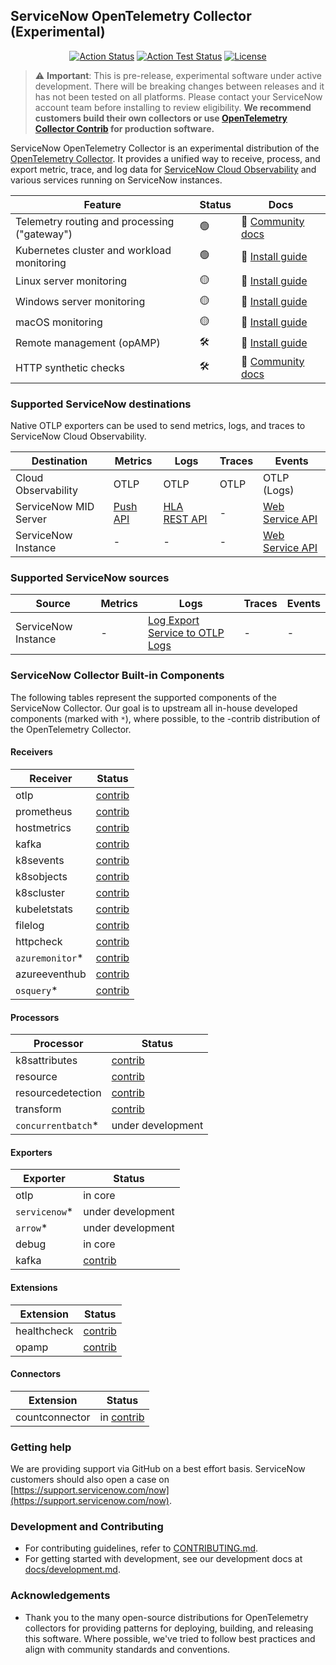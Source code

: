 ## ServiceNow OpenTelemetry Collector (Experimental)

<center>

[![Action Status](https://github.com/lightstep/sn-collector/workflows/Build/badge.svg)](https://github.com/lightstep/sn-collector/actions)
[![Action Test Status](https://github.com/lightstep/sn-collector/workflows/Tests/badge.svg)](https://github.com/lightstep/sn-collector/actions)
[![License](https://img.shields.io/badge/License-Apache_2.0-blue.svg)](https://opensource.org/licenses/Apache-2.0)

</center>

> ⚠️ **Important**: This is pre-release, experimental software under active development. There will be breaking changes between releases and it has not been tested on all platforms. Please contact your ServiceNow account team before installing to review eligibility. **We recommend customers build their own collectors or use [OpenTelemetry Collector Contrib](https://github.com/open-telemetry/opentelemetry-collector-contrib/) for production software.**

ServiceNow OpenTelemetry Collector is an experimental distribution of the [OpenTelemetry
Collector](https://github.com/open-telemetry/opentelemetry-collector). It
provides a unified way to receive, process, and export metric, trace, and log
data for [ServiceNow Cloud Observability](https://www.lightstep.com) and various services running on ServiceNow instances.

| Feature                                        | Status     | Docs                     |
| ---------------------------------------------- | ---------- | ------------------------ |
| Telemetry routing and processing ("gateway")   | 🟢          | 📘 [Community docs][14]  |
| Kubernetes cluster and workload monitoring     | 🟢          | 📒 [Install guide][10]   |
| Linux server monitoring                        | 🟡          | 📒 [Install guide][11]   |
| Windows server monitoring                      | 🟡          | 📒 [Install guide][12]   |
| macOS monitoring                               | 🟡          | 📒 [Install guide][13]   |
| Remote management (opAMP)                      | 🛠️          | 📒 [Install guide][16]|
| HTTP synthetic checks                          | 🛠️          | 📘 [Community docs][15]  |

[10]: /docs/monitor-kubernetes.md
[11]: /docs/monitor-linux.md
[12]: /docs/monitor-windows.md
[13]: /docs/monitor-macos.md
[14]: https://opentelemetry.io/docs/collector/
[15]: https://github.com/open-telemetry/opentelemetry-collector-contrib/blob/main/receiver/httpcheckreceiver/documentation.md
[16]: /docs/remote-management.md

### Supported ServiceNow destinations

Native OTLP exporters can be used to send metrics, logs, and traces to ServiceNow Cloud Observability.

| Destination              | Metrics       | Logs             | Traces  | Events                 |
| ------------------------ | ------------- | ---------------- | ------  | ---------------------- |
| Cloud Observability      | OTLP          | OTLP             | OTLP    | OTLP (Logs)            |
| ServiceNow MID Server    | [Push API][6] | [HLA REST API][8]| -      | [Web Service API][7]   |
| ServiceNow Instance      | -             | -                | -       | [Web Service API][7]   |

[6]: https://docs.servicenow.com/bundle/vancouver-api-reference/page/integrate/inbound-rest/concept/push-metrics-MID-server.html
[7]: https://docs.servicenow.com/bundle/vancouver-it-operations-management/page/product/event-management/task/send-events-via-web-service.html
[8]: https://docs.servicenow.com/bundle/vancouver-it-operations-management/page/product/health-log-analytics-admin/task/hla-data-input-rest-api.html

### Supported ServiceNow sources

| Source                   | Metrics  | Logs                                 | Traces  | Events |
| ------------------------ | -------- | ------------------------------------ | ------- | ------ |
| ServiceNow Instance      | -        | [Log Export Service to OTLP Logs][5] | -       | -      |

[5]: https://support.servicenow.com/kb?id=kb_article_view&sysparm_article=KB1575051

### ServiceNow Collector Built-in Components

The following tables represent the supported components of the ServiceNow Collector. Our goal is to upstream all in-house developed components (marked with `*`), where possible, to the -contrib distribution of the OpenTelemetry Collector.

#### Receivers

| Receiver                                                         | Status                       |
| ---------------------------------------------------------------- | ---------------------------- |
| otlp                                                             | [contrib][1]                 | 
| prometheus                                                       | [contrib][1]                 |
| hostmetrics                                                      | [contrib][1]                 |
| kafka                                                            | [contrib][1]                 |
| k8sevents                                                        | [contrib][1]                 |
| k8sobjects                                                       | [contrib][1]                 |
| k8scluster                                                       | [contrib][1]                 |
| kubeletstats                                                     | [contrib][1]                 |
| filelog                                                          | [contrib][1]                 |
| httpcheck                                                        | [contrib][1]                 |
| `azuremonitor`*                                                  | [contrib][1]                 |
| azureeventhub                                                    | [contrib][1]                 |
| `osquery`*                                                       | [contrib][1]                 |

[1]: https://github.com/open-telemetry/opentelemetry-collector-contrib/tree/main/receiver

#### Processors

| Processor                                                        | Status               |
| ---------------------------------------------------------------- | -------------------- |
| k8sattributes                                                    | [contrib][2]         |
| resource                                                         | [contrib][2]         |
| resourcedetection                                                | [contrib][2]         |
| transform                                                        | [contrib][2]         |
| `concurrentbatch`*                                               | under development    |

[2]: https://github.com/open-telemetry/opentelemetry-collector-contrib/tree/main/processor

#### Exporters

| Exporter                                                         | Status               |
| ---------------------------------------------------------------- | -------------------- |
| otlp                                                             | in core              |
| `servicenow`*                                                    | under development    |
| `arrow`*                                                         | under development    |
| debug                                                            | in core              |
| kafka                                                            | [contrib][3]         |

[3]: https://github.com/open-telemetry/opentelemetry-collector-contrib/tree/main/exporter

#### Extensions

| Extension                                                        | Status          |
| ---------------------------------------------------------------- | --------------- |
| healthcheck                                                      | [contrib][4]    |
| opamp                                                            | [contrib][4]    |

[4]: https://github.com/open-telemetry/opentelemetry-collector-contrib/tree/main/extension

#### Connectors

| Extension                                                        | Status          |
| ---------------------------------------------------------------- | --------------- |
| countconnector                                                   | in [contrib][9] |

[9]: https://github.com/open-telemetry/opentelemetry-collector-contrib/tree/main/connector

### Getting help

We are providing support via GitHub on a best effort basis. ServiceNow customers should also open a case on [https://support.servicenow.com/now](https://support.servicenow.com/now).

### Development and Contributing

* For contributing guidelines, refer to [CONTRIBUTING.md](CONTRIBUTING.md).
* For getting started with development, see our development docs at [docs/development.md](/docs/development.md).

### Acknowledgements

* Thank you to the many open-source distributions for OpenTelemetry collectors for providing patterns for deploying, building, and releasing this software. Where possible, we've tried to follow best practices and align with community standards and conventions.
